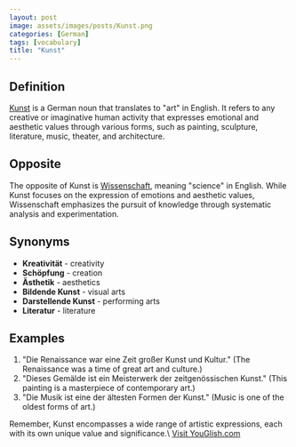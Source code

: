 ```yaml
---
layout: post
image: assets/images/posts/Kunst.png
categories: [German]
tags: [vocabulary]
title: "Kunst"
---
```


## Definition
[Kunst](https://en.wiktionary.org/wiki/Kunst) is a German noun that translates to "art" in English. It refers to any creative or imaginative human activity that expresses emotional and aesthetic values through various forms, such as painting, sculpture, literature, music, theater, and architecture.

## Opposite
The opposite of Kunst is [Wissenschaft](https://en.wiktionary.org/wiki/Wissenschaft), meaning "science" in English. While Kunst focuses on the expression of emotions and aesthetic values, Wissenschaft emphasizes the pursuit of knowledge through systematic analysis and experimentation.

## Synonyms
- **Kreativität** - creativity
- **Schöpfung** - creation
- **Ästhetik** - aesthetics
- **Bildende Kunst** - visual arts
- **Darstellende Kunst** - performing arts
- **Literatur** - literature

## Examples
1. "Die Renaissance war eine Zeit großer Kunst und Kultur." (The Renaissance was a time of great art and culture.)
2. "Dieses Gemälde ist ein Meisterwerk der zeitgenössischen Kunst." (This painting is a masterpiece of contemporary art.)
3. "Die Musik ist eine der ältesten Formen der Kunst." (Music is one of the oldest forms of art.)

Remember, Kunst encompasses a wide range of artistic expressions, each with its own unique value and significance.\ <a id="yg-widget-0" class="youglish-widget" data-query="Kunst" data-lang="german" data-components="8412" data-auto-start="0" data-bkg-color="theme_light" data-title="How%20to%20pronounce%20Kunst%20in%20German"  rel="nofollow" href="https://youglish.com">Visit YouGlish.com</a><script async src="https://youglish.com/public/emb/widget.js" charset="utf-8"></script>
